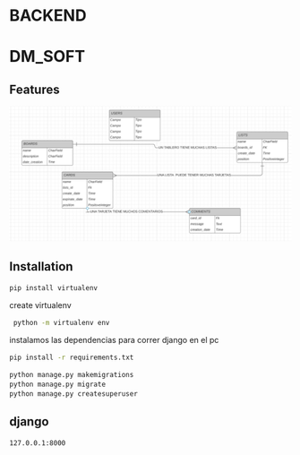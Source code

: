 # BACKEND 



# DM_SOFT

## Features
![logo](/modelo%20db.png "")



## Installation
 ```sh 
 pip install virtualenv
 ```
 
create virtualenv 
```sh 
 python -m virtualenv env
 ```
instalamos las dependencias para correr django en el pc
 ```sh 
pip install -r requirements.txt
 ```
```sh 
python manage.py makemigrations
python manage.py migrate
python manage.py createsuperuser
 ```
## django
```sh
127.0.0.1:8000
```
